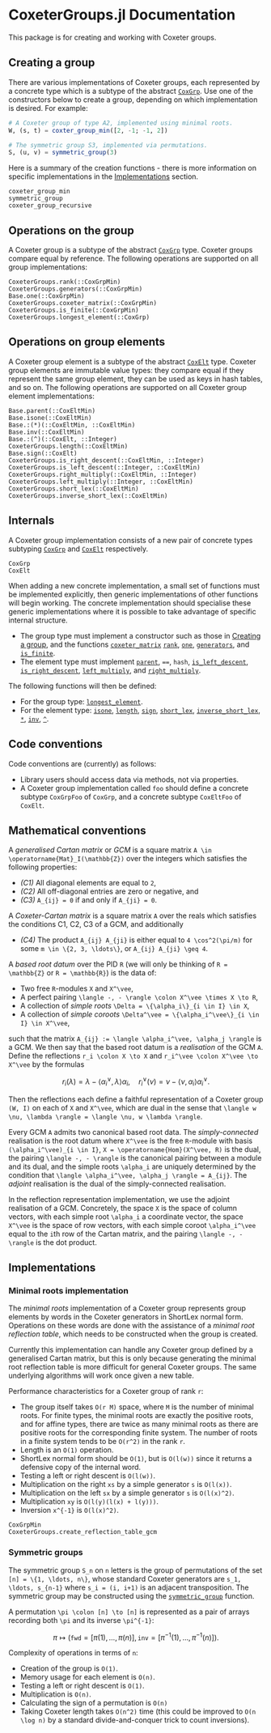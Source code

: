 # CoxeterGroups.jl Documentation

This package is for creating and working with Coxeter groups.


## Creating a group

There are various implementations of Coxeter groups, each represented by a concrete type which is a subtype of the abstract [`CoxGrp`](@ref).
Use one of the constructors below to create a group, depending on which implementation is desired.
For example:

```julia
# A Coxeter group of type A2, implemented using minimal roots.
W, (s, t) = coxter_group_min([2, -1; -1, 2])

# The symmetric group S3, implemented via permutations.
S, (u, v) = symmetric_group(3)
```

Here is a summary of the creation functions - there is more information on specific implementations in the [Implementations](@ref) section.
```@docs
coxeter_group_min
symmetric_group
coxeter_group_recursive
```


## Operations on the group

A Coxeter group is a subtype of the abstract [`CoxGrp`](@ref) type.
Coxeter groups compare equal by reference.
The following operations are supported on all group implementations:

```@docs
CoxeterGroups.rank(::CoxGrpMin)
CoxeterGroups.generators(::CoxGrpMin)
Base.one(::CoxGrpMin)
CoxeterGroups.coxeter_matrix(::CoxGrpMin)
CoxeterGroups.is_finite(::CoxGrpMin)
CoxeterGroups.longest_element(::CoxGrp)
```

## Operations on group elements

A Coxeter group element is a subtype of the abstract [`CoxElt`](@ref) type.
Coxeter group elements are immutable value types: they compare equal if they represent the same group element, they can be used as keys in hash tables, and so on.
The following operations are supported on all Coxeter group element implementations:

```@docs
Base.parent(::CoxEltMin)
Base.isone(::CoxEltMin)
Base.:(*)(::CoxEltMin, ::CoxEltMin)
Base.inv(::CoxEltMin)
Base.:(^)(::CoxElt, ::Integer)
CoxeterGroups.length(::CoxEltMin)
Base.sign(::CoxElt)
CoxeterGroups.is_right_descent(::CoxEltMin, ::Integer)
CoxeterGroups.is_left_descent(::Integer, ::CoxEltMin)
CoxeterGroups.right_multiply(::CoxEltMin, ::Integer)
CoxeterGroups.left_multiply(::Integer, ::CoxEltMin)
CoxeterGroups.short_lex(::CoxEltMin)
CoxeterGroups.inverse_short_lex(::CoxEltMin)
```

## Internals

A Coxeter group implementation consists of a new pair of concrete types subtyping [`CoxGrp`](@ref) and [`CoxElt`](@ref) respectively.

```@docs
CoxGrp
CoxElt
```

When adding a new concrete implementation, a small set of functions must be implemented explicitly, then generic implementations of other functions will begin working.
The concrete implementation should specialise these generic implementations where it is possible to take advantage of specific internal structure.

- The group type must implement a constructor such as those in [Creating a group](@ref), and the functions [`coxeter_matrix`](@ref) [`rank`](@ref), [`one`](@ref), [`generators`](@ref), and [`is_finite`](@ref).
- The element type must implement [`parent`](@ref), `==`, `hash`, [`is_left_descent`](@ref), [`is_right_descent`](@ref), [`left_multiply`](@ref), and [`right_multiply`](@ref).

The following functions will then be defined:

- For the group type: [`longest_element`](@ref).
- For the element type: [`isone`](@ref), [`length`](@ref), [`sign`](@ref), [`short_lex`](@ref), [`inverse_short_lex`](@ref), [`*`](@ref), [`inv`](@ref), [`^`](@ref).


## Code conventions

Code conventions are (currently) as follows:

- Library users should access data via methods, not via properties.
- A Coxeter group implementation called `foo` should define a concrete subtype `CoxGrpFoo` of `CoxGrp`, and a concrete subtype `CoxEltFoo` of `CoxElt`.

## Mathematical conventions

A *generalised Cartan matrix* or *GCM* is a square matrix ``A \in \operatorname{Mat}_I(\mathbb{Z})`` over the integers which satisfies the following properties:

- *(C1)* All diagonal elements are equal to ``2``,
- *(C2)* All off-diagonal entries are zero or negative, and
- *(C3)* ``A_{ij} = 0`` if and only if ``A_{ji} = 0``.

A *Coxeter-Cartan matrix* is a square matrix ``A`` over the reals which satisfies the conditions C1, C2, C3 of a GCM, and additionally

- *(C4)* The product ``A_{ij} A_{ji}`` is either equal to ``4 \cos^2(\pi/m)`` for some ``m \in \{2, 3, \ldots\}``, or ``A_{ij} A_{ji} \geq 4``.


A *based root datum* over the PID ``R`` (we will only be thinking of ``R = \mathbb{Z}`` or ``R = \mathbb{R}``) is the data of:

- Two free ``R``-modules ``X`` and ``X^\vee``,
- A perfect pairing ``\langle -, - \rangle \colon X^\vee \times X \to R``,
- A collection of *simple roots* ``\Delta = \{\alpha_i\}_{i \in I} \in X``,
- A collection of *simple coroots* ``\Delta^\vee = \{\alpha_i^\vee\}_{i \in I} \in X^\vee``,

such that the matrix ``A_{ij} := \langle \alpha_i^\vee, \alpha_j \rangle`` is a GCM.
We then say that the based root datum is a *realisation* of the GCM ``A``.
Define the reflections ``r_i \colon X \to X`` and ``r_i^\vee \colon X^\vee \to X^\vee`` by the formulas

```math
r_i(\lambda) = \lambda - \langle \alpha_i^\vee, \lambda \rangle \alpha_i, \quad
r_i^\vee(\nu) = \nu - \langle \nu, \alpha_i \rangle \alpha_i^\vee.
```

Then the reflections each define a faithful representation of a Coxeter group ``(W, I)`` on each of ``X`` and ``X^\vee``, which are dual in the sense that ``\langle w \nu, \lambda \rangle = \langle \nu, w \lambda \rangle``.

Every GCM ``A`` admits two canonical based root data.
The *simply-connected* realisation is the root datum where ``X^\vee`` is the free ``R``-module with basis ``(\alpha_i^\vee)_{i \in I}``, ``X = \operatorname{Hom}(X^\vee, R)`` is the dual, the pairing ``\langle -, - \rangle`` is the canonical pairing between a module and its dual, and the simple roots ``\alpha_i`` are uniquely determined by the condition that ``\langle \alpha_i^\vee, \alpha_j \rangle = A_{ij}``.
The *adjoint* realisation is the dual of the simply-connected realisation.

In the reflection representation implementation, we use the adjoint realisation of a GCM.
Concretely, the space ``X`` is the space of column vectors, with each simple root ``\alpha_i`` a coordinate vector, the space ``X^\vee`` is the space of row vectors, with each simple coroot ``\alpha_i^\vee`` equal to the ``i``th row of the Cartan matrix, and the pairing ``\langle -, - \rangle`` is the dot product.



## Implementations

### Minimal roots implementation

The _minimal roots_ implementation of a Coxeter group represents group elements by words in the Coxeter generators in ShortLex normal form.
Operations on these words are done with the assistance of a _minimal root reflection table_, which needs to be constructed when the group is created.

Currently this implementation can handle any Coxeter group defined by a generalised Cartan matrix, but this is only because generating the minimal root reflection table is more difficult for general Coxeter groups.
The same underlying algorithms will work once given a new table.

Performance characteristics for a Coxeter group of rank ``r``:

- The group itself takes ``O(r M)`` space, where ``M`` is the number of minimal roots.
  For finite types, the minimal roots are exactly the positive roots, and for affine types, there are twice as many minimal roots as there are positive roots for the corresponding finite system.
  The number of roots in a finite system tends to be ``O(r^2)`` in the rank ``r``.
- Length is an ``O(1)`` operation.
- ShortLex normal form should be ``O(1)``, but is ``O(l(w))`` since it returns a defensive copy of the internal word.
- Testing a left or right descent is ``O(l(w))``.
- Multiplication on the right ``xs`` by a simple generator ``s`` is ``O(l(x))``.
- Multiplication on the left ``sx`` by a simple generator ``s`` is ``O(l(x)^2)``.
- Multiplication ``xy`` is ``O(l(y)(l(x) + l(y)))``.
- Inversion ``x^{-1}`` is ``O(l(x)^2)``.

```@docs
CoxGrpMin
CoxeterGroups.create_reflection_table_gcm
```

### Symmetric groups

The symmetric group ``S_n`` on ``n`` letters is the group of permutations of the set ``[n] = \{1, \ldots, n\}``, whose standard Coxeter generators are ``s_1, \ldots, s_{n-1}`` where ``s_i = (i, i+1)`` is an adjacent transposition.
The symmetric group may be constructed using the [`symmetric_group`](@ref) function.


A permutation ``\pi \colon [n] \to [n]`` is represented as a pair of arrays recording both ``\pi`` and its inverse ``\pi^{-1}``:
```math
    \pi \mapsto (\mathtt{fwd} = [\pi(1), \ldots, \pi(n)], \mathtt{inv} = [\pi^{-1}(1), \ldots, \pi^{-1}(n)]).
```

Complexity of operations in terms of ``n``:

- Creation of the group is ``O(1)``.
- Memory usage for each element is ``O(n)``.
- Testing a left or right descent is ``O(1)``.
- Multiplication is ``O(n)``.
- Calculating the sign of a permutation is ``O(n)``
- Taking Coxeter length takes ``O(n^2)`` time (this could be improved to ``O(n \log n)`` by a standard divide-and-conquer trick to count inversions).
